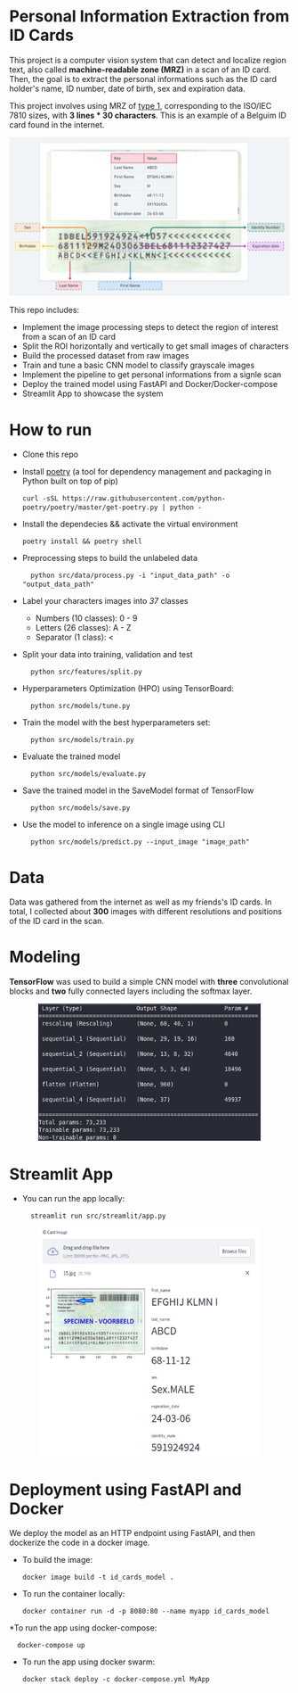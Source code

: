 # Personal Information Extraction from ID Cards
This project is a computer vision system that can detect and localize region text, also called **machine-readable zone (MRZ)** in a scan of an ID card. Then, the goal is to extract the personal informations such as the ID card holder's name, ID number, date of birth, sex and expiration data. 

This project involves using MRZ of [type 1](https://en.wikipedia.org/wiki/ISO/IEC_7810), corresponding to the ISO/IEC 7810 sizes, with **3 lines * 30 characters**.  This is an example of a Belguim ID card found in the internet. 

<p align="center">
<img src="images/id_example.png" alt="drawing" width="600"/>
</p>

This repo includes:
* Implement the image processing steps to detect the region of interest from a scan of an ID card
* Split the ROI horizontally and vertically to get small images of characters
* Build the processed dataset from raw images
* Train and tune a basic CNN model to classify grayscale images
* Implement the pipeline to get personal informations from a signle scan
* Deploy the trained model using FastAPI and Docker/Docker-compose
* Streamlit App to showcase the system

# How to run
* Clone this repo
* Install [poetry](https://python-poetry.org/docs/) (a tool for dependency management and packaging in Python built on top of pip)

      curl -sSL https://raw.githubusercontent.com/python-poetry/poetry/master/get-poetry.py | python -
* Install the dependecies && activate the virtual environment

      poetry install && poetry shell
* Preprocessing steps to build the unlabeled data

        python src/data/process.py -i "input_data_path" -o "output_data_path"
* Label your characters images into *37* classes 
    * Numbers (10 classes): 0 - 9
    * Letters (26 classes): A - Z
    * Separator (1 class): <
* Split your data into training, validation and test

        python src/features/split.py
* Hyperparameters Optimization (HPO) using TensorBoard:

        python src/models/tune.py
* Train the model with the best hyperparameters set:

        python src/models/train.py

* Evaluate the trained model 

        python src/models/evaluate.py

* Save the trained model in the SaveModel format of TensorFlow

        python src/models/save.py

* Use the model to inference on a single image using CLI

        python src/models/predict.py --input_image "image_path"

# Data
Data was gathered from the internet as well as my friends's ID cards. In total, I collected about **300** images with different resolutions and positions of the ID card in the scan. 

# Modeling
**TensorFlow** was used to build a simple CNN model with **three** convolutional blocks and  **two** fully connected layers including the softmax layer. 
<p align="center">
<img src="images/model.png" alt="drawing" width="400"/>
</p>

# Streamlit App
* You can run the app locally:

        streamlit run src/streamlit/app.py

<p align="center">
<img src="images/streamlit_app.png" alt="drawing" width="400", height="410"/>
</p>

# Deployment using FastAPI and Docker
We deploy the model as an HTTP endpoint using FastAPI, and then dockerize the code in a docker image.
* To build the image:

      docker image build -t id_cards_model .
* To run the container locally:

      docker container run -d -p 8080:80 --name myapp id_cards_model
*To run the app using docker-compose:

      docker-compose up 
* To run the app using docker swarm:

      docker stack deploy -c docker-compose.yml MyApp
